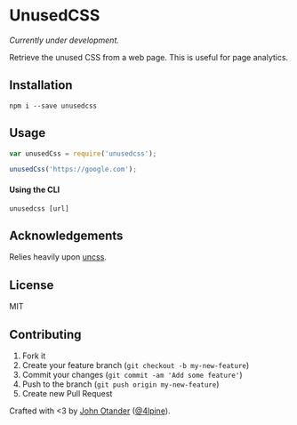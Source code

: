# UnusedCSS

_Currently under development._

Retrieve the unused CSS from a web page. This is useful for page analytics.

## Installation

```
npm i --save unusedcss
```

## Usage

```javascript
var unusedCss = require('unusedcss');

unusedCss('https://google.com');
```

#### Using the CLI

```
unusedcss [url]
```

## Acknowledgements

Relies heavily upon [uncss](https://github.com/giakki/uncss).

## License

MIT

## Contributing

1. Fork it
2. Create your feature branch (`git checkout -b my-new-feature`)
3. Commit your changes (`git commit -am 'Add some feature'`)
4. Push to the branch (`git push origin my-new-feature`)
5. Create new Pull Request

Crafted with <3 by [John Otander](http://johnotander.com) ([@4lpine](https://twitter.com/4lpine)).
